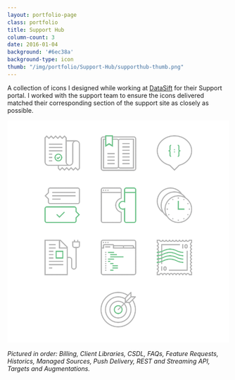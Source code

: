 ```yaml
---
layout: portfolio-page
class: portfolio
title: Support Hub
column-count: 3
date: 2016-01-04
background: '#6ec38a'
background-type: icon
thumb: "/img/portfolio/Support-Hub/supporthub-thumb.png"
---
```


A collection of icons I designed while working at [DataSift](http://datasift.com/) for their Support portal. I worked with the support team to ensure the icons delivered matched their corresponding section of the support site as closely as possible.

<img class="fluid" src="/img/portfolio/Support-Hub/supporthub-icon-grid.png">

*Pictured in order: Billing, Client Libraries, CSDL, FAQs, Feature Requests, Historics, Managed Sources, Push Delivery, REST and Streaming API, Targets and Augmentations.*